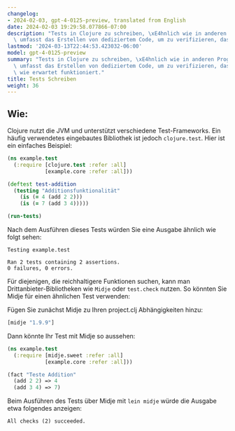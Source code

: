 ```yaml
---
changelog:
- 2024-02-03, gpt-4-0125-preview, translated from English
date: 2024-02-03 19:29:58.077866-07:00
description: "Tests in Clojure zu schreiben, \xE4hnlich wie in anderen Programmiersprachen,\
  \ umfasst das Erstellen von dediziertem Code, um zu verifizieren, dass Ihre\u2026"
lastmod: '2024-03-13T22:44:53.423032-06:00'
model: gpt-4-0125-preview
summary: "Tests in Clojure zu schreiben, \xE4hnlich wie in anderen Programmiersprachen,\
  \ umfasst das Erstellen von dediziertem Code, um zu verifizieren, dass Ihre Hauptcodebasis\
  \ wie erwartet funktioniert."
title: Tests Schreiben
weight: 36
---
```


## Wie:
Clojure nutzt die JVM und unterstützt verschiedene Test-Frameworks. Ein häufig verwendetes eingebautes Bibliothek ist jedoch `clojure.test`. Hier ist ein einfaches Beispiel:

```clojure
(ns example.test
  (:require [clojure.test :refer :all]
            [example.core :refer :all]))

(deftest test-addition
  (testing "Additionsfunktionalität"
    (is (= 4 (add 2 2)))
    (is (= 7 (add 3 4)))))

(run-tests)
```
Nach dem Ausführen dieses Tests würden Sie eine Ausgabe ähnlich wie folgt sehen:

```
Testing example.test

Ran 2 tests containing 2 assertions.
0 failures, 0 errors.
```

Für diejenigen, die reichhaltigere Funktionen suchen, kann man Drittanbieter-Bibliotheken wie `Midje` oder `test.check` nutzen. So könnten Sie Midje für einen ähnlichen Test verwenden:

Fügen Sie zunächst Midje zu Ihren project.clj Abhängigkeiten hinzu:
```clojure
[midje "1.9.9"]
```

Dann könnte Ihr Test mit Midje so aussehen:

```clojure
(ns example.test
  (:require [midje.sweet :refer :all]
            [example.core :refer :all]))

(fact "Teste Addition"
  (add 2 2) => 4
  (add 3 4) => 7)
```

Beim Ausführen des Tests über Midje mit `lein midje` würde die Ausgabe etwa folgendes anzeigen:

```
All checks (2) succeeded.
```
